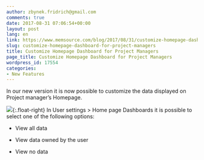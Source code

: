 ```yaml
---
author: zbynek.fridrich@gmail.com
comments: true
date: 2017-08-31 07:06:54+00:00
layout: post
lang: en
link: https://www.memsource.com/blog/2017/08/31/customize-homepage-dashboard-for-project-managers/
slug: customize-homepage-dashboard-for-project-managers
title: Customize Homepage Dashboard for Project Managers
page_title: Customize Homepage Dashboard for Project Managers
wordpress_id: 17554
categories:
- New Features
---
```


In our new version it is now possible to customize the data displayed on Project manager’s Homepage.

[![](http://www.memsource.com/wp-content/uploads/2017/10/HP_settings-300x154-300x154.png)](http://www.memsource.com/wp-content/uploads/2017/10/HP_settings-300x154.png){:.float-right} In User settings > Home page Dashboards it is possible to select one of the following options:
 	
  * View all data
 	
  * View data owned by the user
 	
  * View no data
